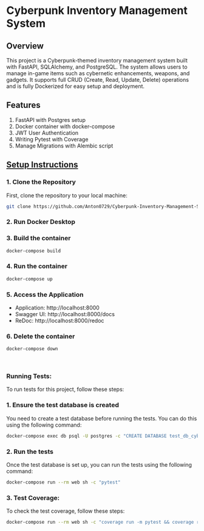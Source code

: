 # Cyberpunk Inventory Management System

## Overview

This project is a Cyberpunk-themed inventory management system built with FastAPI, SQLAlchemy, and PostgreSQL. The system allows users to manage in-game items such as cybernetic enhancements, weapons, and gadgets. It supports full CRUD (Create, Read, Update, Delete) operations and is fully Dockerized for easy setup and deployment.

## Features
1. FastAPI with Postgres setup
2. Docker container with docker-compose
3. JWT User Authentication
4. Writing Pytest with Coverage
5. Manage Migrations with Alembic script

## <ins> Setup Instructions

### 1. Clone the Repository

First, clone the repository to your local machine:

```bash
git clone https://github.com/Anton0729/Cyberpunk-Inventory-Management-System.git
```

### 2. Run Docker Desktop

### 3. Build the container
```bash
docker-compose build
```

### 4. Run the container
```bash
docker-compose up
```

### 5. Access the Application

- Application: http://localhost:8000
- Swagger UI: http://localhost:8000/docs
- ReDoc: http://localhost:8000/redoc


### 6. Delete the container
```bash
docker-compose down
```
<br>

### Running Tests:
To run tests for this project, follow these steps:
### 1. Ensure the test database is created
You need to create a test database before running the tests. You can do this using the following command:
```bash
docker-compose exec db psql -U postgres -c "CREATE DATABASE test_db_cyberpunk_inventory;"
```

### 2. Run the tests
Once the test database is set up, you can run the tests using the following command:
```bash
docker-compose run --rm web sh -c "pytest"
```

### 3. Test Coverage:
To check the test coverage, follow these steps:
```bash
docker-compose run --rm web sh -c "coverage run -m pytest && coverage report"
```